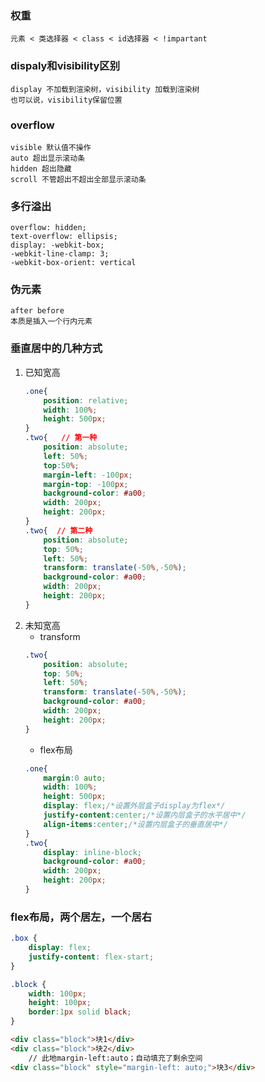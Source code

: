 ### 权重
	元素 < 类选择器 < class < id选择器 < !impartant 
### dispaly和visibility区别
	display 不加载到渲染树，visibility 加载到渲染树
	也可以说，visibility保留位置
### overflow 
	visible 默认值不操作
	auto 超出显示滚动条
	hidden 超出隐藏
	scroll 不管超出不超出全部显示滚动条
### 多行溢出
	overflow: hidden;  
	text-overflow: ellipsis;  
	display: -webkit-box;  
	-webkit-line-clamp: 3;  
	-webkit-box-orient: vertical
### 伪元素
	after before
	本质是插入一个行内元素
### 垂直居中的几种方式
1. 已知宽高
	```css
	.one{ 
		position: relative; 
		width: 100%; 
		height: 500px;
	}
	.two{   // 第一种
		position: absolute; 
		left: 50%; 
		top:50%; 
		margin-left: -100px; 
		margin-top: -100px; 
		background-color: #a00; 
		width: 200px; 
		height: 200px; 
	}
	.two{  // 第二种
		position: absolute; 
		top: 50%; 
		left: 50%; 
		transform: translate(-50%,-50%);
		background-color: #a00; 
		width: 200px; 
		height: 200px;  
	}
	```
2. 未知宽高
   - transform
	```css
	.two{ 
		position: absolute; 
		top: 50%; 
		left: 50%; 
		transform: translate(-50%,-50%);
		background-color: #a00; 
		width: 200px; 
		height: 200px;  
	}
	```
	- flex布局
	```css
	.one{ 
		margin:0 auto;
		width: 100%; 
		height: 500px; 
		display: flex;/*设置外层盒子display为flex*/
		justify-content:center;/*设置内层盒子的水平居中*/
		align-items:center;/*设置内层盒子的垂直居中*/ 
	}
	.two{ 
		display: inline-block; 
		background-color: #a00; 
		width: 200px; 
		height: 200px;  
	}
	```
### flex布局，两个居左，一个居右
```css
.box {
	display: flex;
	justify-content: flex-start;
}

.block {
	width: 100px;
	height: 100px;
	border:1px solid black;
}
```
```html
<div class="block">块1</div>
<div class="block">块2</div>
	// 此地margin-left:auto；自动填充了剩余空间
<div class="block" style="margin-left: auto;">块3</div> 
```

